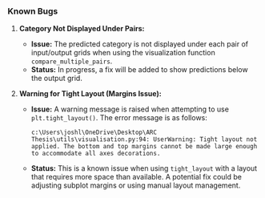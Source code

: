 ### Known Bugs

1. **Category Not Displayed Under Pairs:**
   - **Issue:** The predicted category is not displayed under each pair of input/output grids when using the visualization function `compare_multiple_pairs`.
   - **Status:** In progress, a fix will be added to show predictions below the output grid.

2. **Warning for Tight Layout (Margins Issue):**
   - **Issue:** A warning message is raised when attempting to use `plt.tight_layout()`. The error message is as follows:
     ```
     c:\Users\joshl\OneDrive\Desktop\ARC Thesis\utils\visualisation.py:94: UserWarning: Tight layout not applied. The bottom and top margins cannot be made large enough to accommodate all axes decorations.
     ```
   - **Status:** This is a known issue when using `tight_layout` with a layout that requires more space than available. A potential fix could be adjusting subplot margins or using manual layout management.
